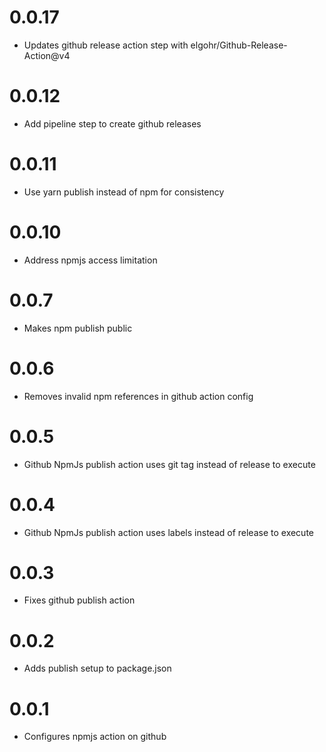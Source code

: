 # 0.0.17

- Updates github release action step with elgohr/Github-Release-Action@v4

# 0.0.12

- Add pipeline step to create github releases

# 0.0.11

- Use yarn publish instead of npm for consistency

# 0.0.10

- Address npmjs access limitation

# 0.0.7

- Makes npm publish public
  
# 0.0.6

- Removes invalid npm references in github action config

# 0.0.5

- Github NpmJs publish action uses git tag instead of release to execute

# 0.0.4

- Github NpmJs publish action uses labels instead of release to execute

# 0.0.3

- Fixes github publish action

# 0.0.2

- Adds publish setup to package.json

# 0.0.1

- Configures npmjs action on github

